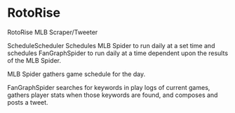 # RotoRise
RotoRise MLB Scraper/Tweeter

ScheduleScheduler Schedules MLB Spider to run daily at a set time and schedules FanGraphSpider to run daily at a time dependent upon the results of the MLB Spider.

MLB Spider gathers game schedule for the day.

FanGraphSpider searches for keywords in play logs of current games, gathers player stats when those keywords are found, and composes and posts a tweet.
